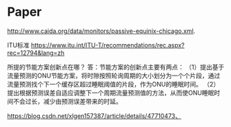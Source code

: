 # Paper
http://www.caida.org/data/monitors/passive-equinix-chicago.xml.

ITU标准
https://www.itu.int/ITU-T/recommendations/rec.aspx?rec=12794&lang=zh

所提的节能方案创新点在哪？
答：节能方案的创新点主要有两点：
    （1）提出基于流量预测的ONU节能方案，将时隙按照轮询周期的大小划分为一个个片段，通过流量预测找个下一个缓存区超过睡眠阈值的片段，作为ONU的睡眠时间。
    （2）提出根据预测误差自适应调整下一个周期流量预测值的方法，从而使ONU睡眠时间不会过长，减少由预测误差带来的时延。

https://blog.csdn.net/xlgen157387/article/details/47710473、
